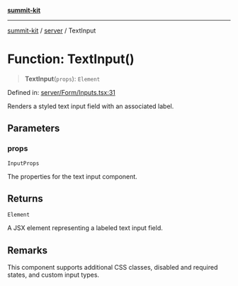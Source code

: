 [**summit-kit**](../../README.md)

***

[summit-kit](../../modules.md) / [server](../README.md) / TextInput

# Function: TextInput()

> **TextInput**(`props`): `Element`

Defined in: [server/Form/Inputs.tsx:31](https://github.com/andrewgremlich/summit-kit/blob/aa2be78d740324e5b3ff93911408340830848b2a/src/react/server/Form/Inputs.tsx#L31)

Renders a styled text input field with an associated label.

## Parameters

### props

`InputProps`

The properties for the text input component.

## Returns

`Element`

A JSX element representing a labeled text input field.

## Remarks

This component supports additional CSS classes, disabled and required states, and custom input types.
